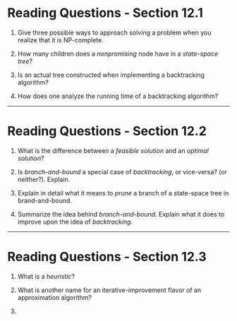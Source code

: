 # Reading Questions - Section 12.1

1. Give three possible ways to approach solving a problem when you realize that it is NP-complete.


2. How many children does a *nonpromising* node have in a *state-space tree*?


3. Is an actual tree constructed when implementing a backtracking algorithm?


4. How does one analyze the running time of a backtracking algorithm?



<hr />

# Reading Questions - Section 12.2

1. What is the difference between a *feasible solution* and an *optimal solution*?


2. Is *branch-and-bound* a special case of *backtracking*, or vice-versa? (or neither?). Explain.


3. Explain in detail what it means to *prune* a branch of a state-space tree in brand-and-bound.


4. Summarize the idea behind *branch-and-bound*. Explain what it does to improve upon the idea of *backtracking*.



<hr />

# Reading Questions - Section 12.3

1. What is a *heuristic*?


2. What is another name for an iterative-improvement flavor of an approximation algorithm?


3. 